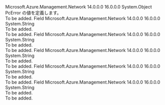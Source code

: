 <Type Name="PcError" FullName="Microsoft.Azure.Management.Network.Models.PcError">
  <TypeSignature Language="C#" Value="public static class PcError" />
  <TypeSignature Language="ILAsm" Value=".class public auto ansi abstract sealed beforefieldinit PcError extends System.Object" />
  <TypeSignature Language="DocId" Value="T:Microsoft.Azure.Management.Network.Models.PcError" />
  <TypeSignature Language="VB.NET" Value="Public Class PcError" />
  <TypeSignature Language="F#" Value="type PcError = class" />
  <AssemblyInfo>
    <AssemblyName>Microsoft.Azure.Management.Network</AssemblyName>
    <AssemblyVersion>14.0.0.0</AssemblyVersion>
    <AssemblyVersion>16.0.0.0</AssemblyVersion>
  </AssemblyInfo>
  <Base>
    <BaseTypeName>System.Object</BaseTypeName>
  </Base>
  <Interfaces />
  <Docs>
    <summary>
            PcError の値を定義します。
            </summary>
    <remarks>To be added.</remarks>
  </Docs>
  <Members>
    <Member MemberName="AgentStopped">
      <MemberSignature Language="C#" Value="public const string AgentStopped;" />
      <MemberSignature Language="ILAsm" Value=".field public static literal string AgentStopped" />
      <MemberSignature Language="DocId" Value="F:Microsoft.Azure.Management.Network.Models.PcError.AgentStopped" />
      <MemberSignature Language="VB.NET" Value="Public Const AgentStopped As String " />
      <MemberSignature Language="F#" Value="val mutable AgentStopped : string" Usage="Microsoft.Azure.Management.Network.Models.PcError.AgentStopped" />
      <MemberType>Field</MemberType>
      <AssemblyInfo>
        <AssemblyName>Microsoft.Azure.Management.Network</AssemblyName>
        <AssemblyVersion>14.0.0.0</AssemblyVersion>
        <AssemblyVersion>16.0.0.0</AssemblyVersion>
      </AssemblyInfo>
      <ReturnValue>
        <ReturnType>System.String</ReturnType>
      </ReturnValue>
      <Docs>
        <summary>To be added.</summary>
        <remarks>To be added.</remarks>
      </Docs>
    </Member>
    <Member MemberName="CaptureFailed">
      <MemberSignature Language="C#" Value="public const string CaptureFailed;" />
      <MemberSignature Language="ILAsm" Value=".field public static literal string CaptureFailed" />
      <MemberSignature Language="DocId" Value="F:Microsoft.Azure.Management.Network.Models.PcError.CaptureFailed" />
      <MemberSignature Language="VB.NET" Value="Public Const CaptureFailed As String " />
      <MemberSignature Language="F#" Value="val mutable CaptureFailed : string" Usage="Microsoft.Azure.Management.Network.Models.PcError.CaptureFailed" />
      <MemberType>Field</MemberType>
      <AssemblyInfo>
        <AssemblyName>Microsoft.Azure.Management.Network</AssemblyName>
        <AssemblyVersion>14.0.0.0</AssemblyVersion>
        <AssemblyVersion>16.0.0.0</AssemblyVersion>
      </AssemblyInfo>
      <ReturnValue>
        <ReturnType>System.String</ReturnType>
      </ReturnValue>
      <Docs>
        <summary>To be added.</summary>
        <remarks>To be added.</remarks>
      </Docs>
    </Member>
    <Member MemberName="InternalError">
      <MemberSignature Language="C#" Value="public const string InternalError;" />
      <MemberSignature Language="ILAsm" Value=".field public static literal string InternalError" />
      <MemberSignature Language="DocId" Value="F:Microsoft.Azure.Management.Network.Models.PcError.InternalError" />
      <MemberSignature Language="VB.NET" Value="Public Const InternalError As String " />
      <MemberSignature Language="F#" Value="val mutable InternalError : string" Usage="Microsoft.Azure.Management.Network.Models.PcError.InternalError" />
      <MemberType>Field</MemberType>
      <AssemblyInfo>
        <AssemblyName>Microsoft.Azure.Management.Network</AssemblyName>
        <AssemblyVersion>14.0.0.0</AssemblyVersion>
        <AssemblyVersion>16.0.0.0</AssemblyVersion>
      </AssemblyInfo>
      <ReturnValue>
        <ReturnType>System.String</ReturnType>
      </ReturnValue>
      <Docs>
        <summary>To be added.</summary>
        <remarks>To be added.</remarks>
      </Docs>
    </Member>
    <Member MemberName="LocalFileFailed">
      <MemberSignature Language="C#" Value="public const string LocalFileFailed;" />
      <MemberSignature Language="ILAsm" Value=".field public static literal string LocalFileFailed" />
      <MemberSignature Language="DocId" Value="F:Microsoft.Azure.Management.Network.Models.PcError.LocalFileFailed" />
      <MemberSignature Language="VB.NET" Value="Public Const LocalFileFailed As String " />
      <MemberSignature Language="F#" Value="val mutable LocalFileFailed : string" Usage="Microsoft.Azure.Management.Network.Models.PcError.LocalFileFailed" />
      <MemberType>Field</MemberType>
      <AssemblyInfo>
        <AssemblyName>Microsoft.Azure.Management.Network</AssemblyName>
        <AssemblyVersion>14.0.0.0</AssemblyVersion>
        <AssemblyVersion>16.0.0.0</AssemblyVersion>
      </AssemblyInfo>
      <ReturnValue>
        <ReturnType>System.String</ReturnType>
      </ReturnValue>
      <Docs>
        <summary>To be added.</summary>
        <remarks>To be added.</remarks>
      </Docs>
    </Member>
    <Member MemberName="StorageFailed">
      <MemberSignature Language="C#" Value="public const string StorageFailed;" />
      <MemberSignature Language="ILAsm" Value=".field public static literal string StorageFailed" />
      <MemberSignature Language="DocId" Value="F:Microsoft.Azure.Management.Network.Models.PcError.StorageFailed" />
      <MemberSignature Language="VB.NET" Value="Public Const StorageFailed As String " />
      <MemberSignature Language="F#" Value="val mutable StorageFailed : string" Usage="Microsoft.Azure.Management.Network.Models.PcError.StorageFailed" />
      <MemberType>Field</MemberType>
      <AssemblyInfo>
        <AssemblyName>Microsoft.Azure.Management.Network</AssemblyName>
        <AssemblyVersion>14.0.0.0</AssemblyVersion>
        <AssemblyVersion>16.0.0.0</AssemblyVersion>
      </AssemblyInfo>
      <ReturnValue>
        <ReturnType>System.String</ReturnType>
      </ReturnValue>
      <Docs>
        <summary>To be added.</summary>
        <remarks>To be added.</remarks>
      </Docs>
    </Member>
  </Members>
</Type>